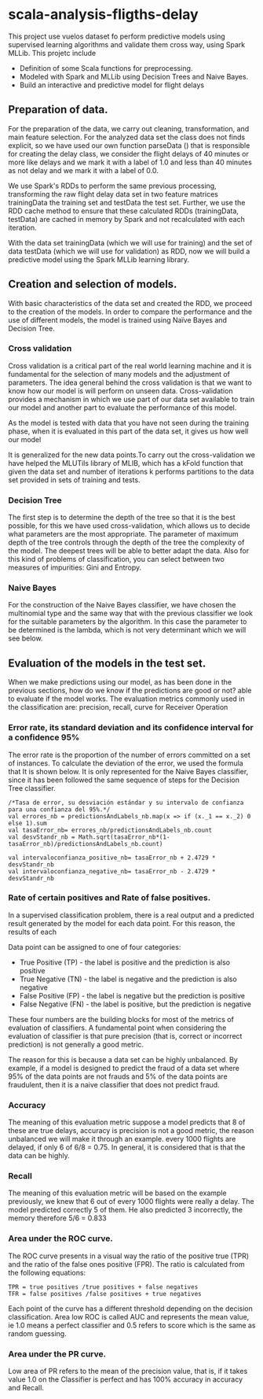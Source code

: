 # scala-analysis-fligths-delay

This project use vuelos dataset fo perform predictive models using supervised learning algorithms and validate them cross way,  using Spark MLLib. This projetc include
* Definition of some Scala functions for preprocessing.
* Modeled with Spark and MLLib using Decision Trees and Naive Bayes.
* Build an interactive and predictive model for flight delays

## Preparation of data.
For the preparation of the data, we carry out cleaning, transformation, and main feature selection. For the analyzed data set the class does not finds explicit, so we have used our own function parseData () that is responsible for creating the delay class, we consider the flight delays of 40 minutes or more like delays and we mark it with a label of 1.0 and less than 40 minutes as not delay and we mark it with a label of 0.0.

We use Spark's RDDs to perform the same previous processing, transforming the raw flight delay data set in two feature matrices 
trainingData the training set and testData the test set. Further, we use the RDD cache method to ensure that these calculated RDDs (trainingData, testData) are cached in memory by Spark and not recalculated with each iteration.

With the data set trainingData (which we will use for training) and the set of data testData (which we will use for validation) as RDD, now we will build a predictive model using the Spark MLLib learning library.

## Creation and selection of models.
With basic characteristics of the data set and created the RDD, we proceed to the creation of the models. In order to compare the performance and the use of different models, the model is trained using Naïve Bayes and Decision Tree. 

### Cross validation

Cross validation is a critical part of the real world learning machine and it is fundamental for the selection of many models and the adjustment of parameters. The idea general behind the cross validation is that we want to know how our model is
will perform on unseen data. Cross-validation provides a mechanism in which we use part of our data set available to train our model and another part to evaluate the performance of this model.

As the model is tested with data that you have not seen during the training phase, when it is evaluated in this part of the data set, it gives us how well our model

It is generalized for the new data points.To carry out the cross-validation we have helped the MLUTils library of
MLIB, which has a kFold function that given the data set and number of iterations k performs partitions to the data set provided in sets of training and tests.

### Decision Tree
The first step is to determine the depth of the tree so that it is the best
possible, for this we have used cross-validation, which allows us to decide what
parameters are the most appropriate. The parameter of maximum depth of the tree controls
through the depth of the tree the complexity of the model. The deepest trees
will be able to better adapt the data. Also for this kind of problems of
classification, you can select between two measures of impurities: Gini and Entropy.

### Naive Bayes 

For the construction of the Naive Bayes classifier, we have chosen the multinomial type and the
same way that with the previous classifier we look for the suitable parameters by the
algorithm. In this case the parameter to be determined is the lambda, which is not very
determinant which we will see below.

## Evaluation of the models in the test set.

When we make predictions using our model, as has been done in the
previous sections, how do we know if the predictions are good or not?
able to evaluate if the model works. The evaluation metrics commonly
used in the classification are: precision, recall, curve for Receiver Operation

### Error rate, its standard deviation and its confidence interval for a confidence 95%
The error rate is the proportion of the number of errors committed on a set of
instances. To calculate the deviation of the error, we used the formula that
It is shown below. It is only represented for the Naive Bayes classifier, since it has been
followed the same sequence of steps for the Decision Tree classifier.

```
/*Tasa de error, su desviación estándar y su intervalo de confianza para una confianza del 95%.*/
val errores_nb = predictionsAndLabels_nb.map(x => if (x._1 == x._2) 0 else 1).sum
val tasaError_nb= errores_nb/predictionsAndLabels_nb.count
val desvStandr_nb = Math.sqrt(tasaError_nb*(1-tasaError_nb)/predictionsAndLabels_nb.count)

val intervaloconfianza_positive_nb= tasaError_nb + 2.4729 * desvStandr_nb
val intervaloconfianza_negative_nb= tasaError_nb - 2.4729 * desvStandr_nb
```

### Rate of certain positives and Rate of false positives.
In a supervised classification problem, there is a real output and a predicted result generated by the model for each data point. For this reason, the results of each

Data point can be assigned to one of four categories:
* True Positive (TP) - the label is positive and the prediction is also positive
* True Negative (TN) - the label is negative and the prediction is also negative
* False Positive (FP) - the label is negative but the prediction is positive
* False Negative (FN) - the label is positive, but the prediction is negative

These four numbers are the building blocks for most of the metrics of
evaluation of classifiers. A fundamental point when considering the evaluation of
classifier is that pure precision (that is, correct or incorrect prediction) is not
generally a good metric.

The reason for this is because a data set can be highly unbalanced. By
example, if a model is designed to predict the fraud of a data set where
95% of the data points are not frauds and 5% of the data points are
fraudulent, then it is a naive classifier that does not predict fraud.

### Accuracy
The meaning of this evaluation metric suppose a model predicts that 8 of these are true delays, accuracy is
precision is not a good metric, the reason unbalanced we will make it through an example. every 1000 flights are delayed, if only 6 of 6/8 = 0.75. In general, it is considered that is that the data can be highly.

### Recall
The meaning of this evaluation metric will be based on the example previously, we knew that 6 out of every 1000 flights were really a delay. The model predicted correctly 5 of them. He also predicted 3 incorrectly, the memory therefore 5/6 =
0.833

### Area under the ROC curve.
The ROC curve presents in a visual way the ratio of the positive true (TPR) and the ratio of the false ones
positive (FPR). The ratio is calculated from the following equations:

```
TPR = true positives /true positives + false negatives
TFR = false positives /false positives + true negatives
```

Each point of the curve has a different threshold depending on the decision classification. Area low ROC is called AUC and represents the mean value, ie 1.0 means a perfect classifier and 0.5 refers to score which is the same as random guessing.

### Area under the PR curve.
Low area of PR refers to the mean of the precision value, that is, if it takes value 1.0 on the Classifier is perfect and has 100% accuracy in accuracy and Recall.
